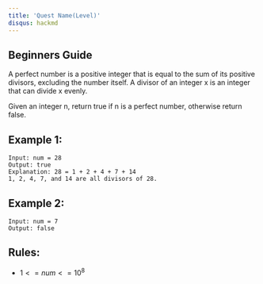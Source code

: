 ```yaml
---
title: 'Quest Name(Level)'
disqus: hackmd
---
```


## Beginners Guide

A perfect number is a positive integer that is equal to the sum of its positive divisors, excluding the number itself. A divisor of an integer x is an integer that can divide x evenly.

Given an integer n, return true if n is a perfect number, otherwise return false.

Example 1:
---
```go=
Input: num = 28
Output: true
Explanation: 28 = 1 + 2 + 4 + 7 + 14
1, 2, 4, 7, and 14 are all divisors of 28.
```

Example 2:
---
```go=
Input: num = 7
Output: false
```

Rules:
---
* $1 <= num <= 10^8$